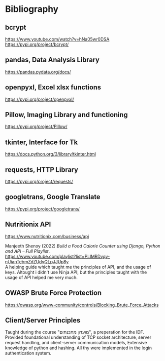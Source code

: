 # Bibliography

## bcrypt

   https://www.youtube.com/watch?v=hNa05wr0DSA 
   https://pypi.org/project/bcrypt/

## pandas, Data Analysis Library  
 
   https://pandas.pydata.org/docs/  

## openpyxl, Excel xlsx functions
  
   https://pypi.org/project/openpyxl/  

## Pillow, Imaging Library and functioning 

   https://pypi.org/project/Pillow/  

## tkinter, Interface for Tk

   https://docs.python.org/3/library/tkinter.html  

## requests, HTTP Library 

   https://pypi.org/project/requests/  

## googletrans, Google Translate 

   https://pypi.org/project/googletrans/  

## Nutritionix API 

   https://www.nutritionix.com/business/api

   Manjeeth Shenoy (2022) *Build a Food Calorie Counter using Django, Python and API – Full Playlist*.  
   https://www.youtube.com/playlist?list=PLlMRDyqy-nUianTebmZdZUdvQLpJJUp8y  
   A helping guide which taught me the principles of API, and the usage of keys. Altought i didn't use Ninja API, but the principles taught with the usage of API helped me 
   very much. 

## OWASP Brute Force Protection 

   https://owasp.org/www-community/controls/Blocking_Brute_Force_Attacks  

## Client/Server Principles

Taught during the course "מועדון מתכנתים", a preperation for the IDF. 
Provided foundational understanding of TCP socket architecture, server request handling, and client-server communication models, Extensive knowledge of python and hashing. All thy were implemented in the login authentication system.


  
